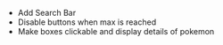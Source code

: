 - Add Search Bar
- Disable buttons when max is reached
- Make boxes clickable and display details of pokemon